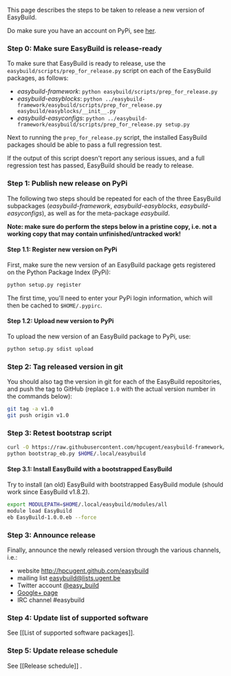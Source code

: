 This page describes the steps to be taken to release a new version of EasyBuild.

Do make sure you have an account on PyPi, see [her](http://pypi.python.org/pypi?%3Aaction=register_form).

### Step 0: Make sure EasyBuild is release-ready

To make sure that EasyBuild is ready to release, use the ```easybuild/scripts/prep_for_release.py``` script on each of the EasyBuild packages, as follows:

* _easybuild-framework_: ```python easybuild/scripts/prep_for_release.py```
* _easybuild-easyblocks_: ```python ../easybuild-framework/easybuild/scripts/prep_for_release.py easybuild/easyblocks/__init__.py```
* _easybuild-easyconfigs_: ```python ../easybuild-framework/easybuild/scripts/prep_for_release.py setup.py ```

Next to running the `prep_for_release.py` script, the installed EasyBuild packages should be able to pass a full regression test.

If the output of this script doesn't report any serious issues, and a full regression test has passed, EasyBuild should be ready to release.

### Step 1: Publish new release on PyPi

The following two steps should be repeated for each of the three EasyBuild subpackages (_easybuild-framework_, _easybuild-easyblocks_, _easybuild-easyconfigs_), as well as for the meta-package _easybuild_.

**Note: make sure do perform the steps below in a pristine copy, i.e. not a working copy that may contain unfinished/untracked work!**

#### Step 1.1: Register new version on PyPi

First, make sure the new version of an EasyBuild package gets registered on the Python Package Index (PyPi):

```bash
python setup.py register
```

The first time, you'll need to enter your PyPi login information, which will then be cached to ```$HOME/.pypirc```.

#### Step 1.2: Upload new version to PyPi

To upload the new version of an EasyBuild package to PyPi, use:

```bash
python setup.py sdist upload
```

### Step 2: Tag released version in git

You should also tag the version in git for each of the EasyBuild repositories, and push the tag to GitHub (replace ```1.0``` with the actual version number in the commands below):

```bash
git tag -a v1.0
git push origin v1.0
```

### Step 3: Retest bootstrap script

```bash
curl -O https://raw.githubusercontent.com/hpcugent/easybuild-framework/develop/easybuild/scripts/bootstrap_eb.py
python bootstrap_eb.py $HOME/.local/easybuild
```

#### Step 3.1: Install EasyBuild with a bootstrapped EasyBuild

Try to install (an old) EasyBuild with bootstrapped EasyBuild module (should work since EasyBuild v1.8.2).

```bash
export MODULEPATH=$HOME/.local/easybuild/modules/all
module load EasyBuild
eb EasyBuild-1.0.0.eb --force
```

### Step 3: Announce release

Finally, announce the newly released version through the various channels, i.e.:

* website http://hpcugent.github.com/easybuild
* mailing list easybuild@lists.ugent.be
* Twitter account [@easy_build](http://twitter.com/easy_build)
* [Google+ page](https://plus.google.com/b/116140073126217770418/116140073126217770418/posts)
* IRC channel #easybuild

### Step 4: Update list of supported software

See [[List of supported software packages]].

### Step 5: Update release schedule

See [[Release schedule]] .